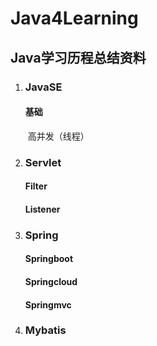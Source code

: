 # Java4Learning
## 	Java学习历程总结资料

1. ###  JavaSE

   #### 	基础

   ​		高并发（线程）

2. ### Servlet

   #### 		Filter

   #### 		Listener

3. ### Spring

   #### 	Springboot

   #### 	Springcloud

   #### 					Springmvc

4. ### 	Mybatis

